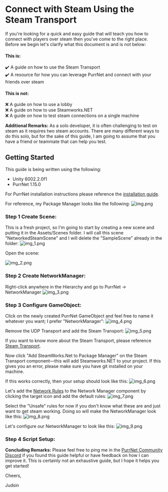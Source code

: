 ﻿# Connect with Steam Using the Steam Transport
If you're looking for a quick and easy guide that will teach you how to connect with players over steam then you've come to the right place. Before we begin let's clarify what this document is and is not below:
#### This is:
✔️ A guide on how to use the Steam Transport\
✔️ A resource for how you can leverage PurrNet and connect with your friends over steam
#### This is not:
❌ A guide on how to use a lobby\
❌ A guide on how to use Steamworks.NET\
❌ A guide on how to test steam connections on a single machine

**Additional Remarks:** As a solo developer, it is often challenging to test on steam as it requires two steam accounts. There are many different ways to do this solo, but for the sake of this guide, I am going to assume that you have a friend or teammate that can help you test.

## Getting Started
This guide is being written using the following:
- Unity 6002.2.0f1
- PurrNet 1.15.0

For PurrNet installation instructions please reference the [installation guide](../../getting-started/installation-setup.md).

For reference, my Package Manager looks like the following:
![img.png](img.png)

### Step 1 Create Scene:
This is a fresh project, so I'm going to start by creating a new scene and putting it in the Assets/Scenes folder. I will call this scene "NetworkedSteamScene" and I will delete the "SampleScene" already in the folder:
![img_1.png](img_1.png)

Open the scene:

![img_2.png](img_2.png)

### Step 2 Create NetworkManager:
Right-click anywhere in the Hierarchy and go to PurrNet → NetworkManager
![img_3.png](img_3.png)

### Step 3 Configure GameObject:
Click on the newly created PurrNet GameObject and feel free to name it whatever you want; I prefer "NetworkManager":
![img_4.png](img_4.png)

Remove the UDP Transport and add the Steam Transport:
![img_5.png](img_5.png)

If you want to know more about the Steam Transport, please reference [Steam Transport](../../systems-and-modules/transports/steam-transport.md).

Now click "Add SteamWorks.Net to Package Manager" on the Steam Transport component—this will add Steamworks.NET to your project. If this gives you an error, please make sure you have git installed on your machine.

If this works correctly, then your setup should look like this:
![img_6.png](img_6.png)

Let's add the [Network Rules](../../systems-and-modules/network-manager/network-rules.md) to the Network Manager component by clicking the target icon and add the default rules:
![img_7.png](img_7.png)

Select the "Unsafe" rules for now if you don't know what these are and just want to get steam working. Doing so will make the NetworkManager look like this:
![img_8.png](img_8.png)

Let's configure our NetworkManager to look like this:
![img_9.png](img_9.png)

### Step 4 Script Setup:


**Concluding Remarks:** Please feel free to ping me in the [PurrNet Community Discord](https://discord.gg/HnNKdkq9ta) if you found this guide helpful or have feedback on how I can improve it. This is certainly not an exhaustive guide, but I hope it helps you get started!


Cheers,

Judsin